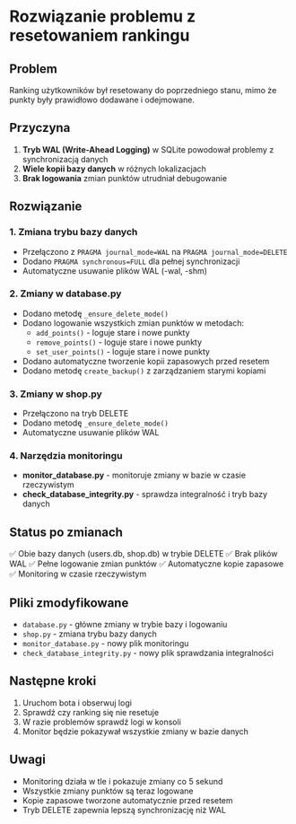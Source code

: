 # Rozwiązanie problemu z resetowaniem rankingu

## Problem
Ranking użytkowników był resetowany do poprzedniego stanu, mimo że punkty były prawidłowo dodawane i odejmowane.

## Przyczyna
1. **Tryb WAL (Write-Ahead Logging)** w SQLite powodował problemy z synchronizacją danych
2. **Wiele kopii bazy danych** w różnych lokalizacjach
3. **Brak logowania** zmian punktów utrudniał debugowanie

## Rozwiązanie

### 1. Zmiana trybu bazy danych
- Przełączono z `PRAGMA journal_mode=WAL` na `PRAGMA journal_mode=DELETE`
- Dodano `PRAGMA synchronous=FULL` dla pełnej synchronizacji
- Automatyczne usuwanie plików WAL (-wal, -shm)

### 2. Zmiany w database.py
- Dodano metodę `_ensure_delete_mode()` 
- Dodano logowanie wszystkich zmian punktów w metodach:
  - `add_points()` - loguje stare i nowe punkty
  - `remove_points()` - loguje stare i nowe punkty  
  - `set_user_points()` - loguje stare i nowe punkty
- Dodano automatyczne tworzenie kopii zapasowych przed resetem
- Dodano metodę `create_backup()` z zarządzaniem starymi kopiami

### 3. Zmiany w shop.py
- Przełączono na tryb DELETE
- Dodano metodę `_ensure_delete_mode()`
- Automatyczne usuwanie plików WAL

### 4. Narzędzia monitoringu
- **monitor_database.py** - monitoruje zmiany w bazie w czasie rzeczywistym
- **check_database_integrity.py** - sprawdza integralność i tryb bazy danych

## Status po zmianach
✅ Obie bazy danych (users.db, shop.db) w trybie DELETE
✅ Brak plików WAL
✅ Pełne logowanie zmian punktów
✅ Automatyczne kopie zapasowe
✅ Monitoring w czasie rzeczywistym

## Pliki zmodyfikowane
- `database.py` - główne zmiany w trybie bazy i logowaniu
- `shop.py` - zmiana trybu bazy danych
- `monitor_database.py` - nowy plik monitoringu
- `check_database_integrity.py` - nowy plik sprawdzania integralności

## Następne kroki
1. Uruchom bota i obserwuj logi
2. Sprawdź czy ranking się nie resetuje
3. W razie problemów sprawdź logi w konsoli
4. Monitor będzie pokazywał wszystkie zmiany w bazie danych

## Uwagi
- Monitoring działa w tle i pokazuje zmiany co 5 sekund
- Wszystkie zmiany punktów są teraz logowane
- Kopie zapasowe tworzone automatycznie przed resetem
- Tryb DELETE zapewnia lepszą synchronizację niż WAL